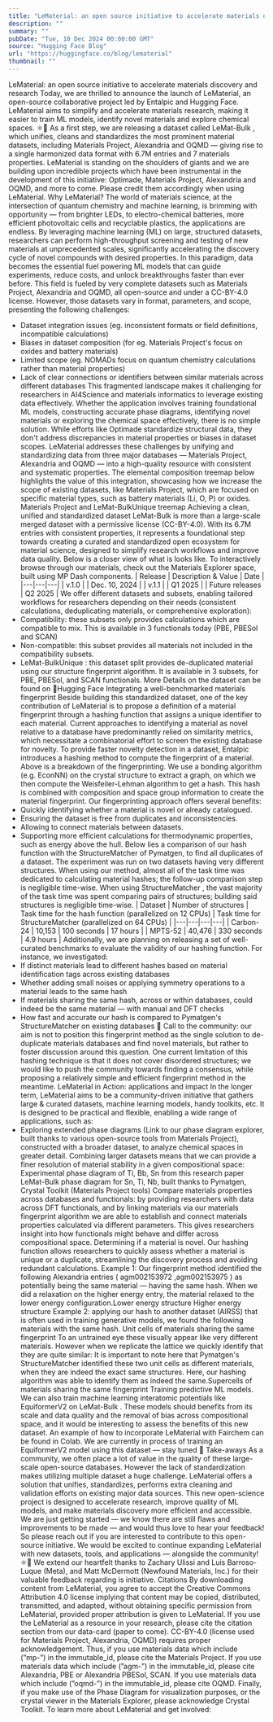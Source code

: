 ```yaml
---
title: "LeMaterial: an open source initiative to accelerate materials discovery and research"
description: ""
summary: ""
pubDate: "Tue, 10 Dec 2024 00:00:00 GMT"
source: "Hugging Face Blog"
url: "https://huggingface.co/blog/lematerial"
thumbnail: ""
---
```


LeMaterial: an open source initiative to accelerate materials discovery and research
Today, we are thrilled to announce the launch of LeMaterial, an open-source collaborative project led by Entalpic and Hugging Face. LeMaterial aims to simplify and accelerate materials research, making it easier to train ML models, identify novel materials and explore chemical spaces. ⚛️🤗
As a first step, we are releasing a dataset called LeMat-Bulk
, which unifies, cleans and standardizes the most prominent material datasets, including Materials Project, Alexandria and OQMD — giving rise to a single harmonized data format with 6.7M entries and 7 materials properties.
LeMaterial is standing on the shoulders of giants and we are building upon incredible projects which have been instrumental in the development of this initiative: Optimade, Materials Project, Alexandria and OQMD, and more to come. Please credit them accordingly when using LeMaterial.
Why LeMaterial?
The world of materials science, at the intersection of quantum chemistry and machine learning, is brimming with opportunity — from brighter LEDs, to electro-chemical batteries, more efficient photovoltaic cells and recyclable plastics, the applications are endless. By leveraging machine learning (ML) on large, structured datasets, researchers can perform high-throughput screening and testing of new materials at unprecedented scales, significantly accelerating the discovery cycle of novel compounds with desired properties. In this paradigm, data becomes the essential fuel powering ML models that can guide experiments, reduce costs, and unlock breakthroughs faster than ever before.
This field is fueled by very complete datasets such as Materials Project, Alexandria and OQMD, all open-source and under a CC-BY-4.0 license. However, those datasets vary in format, parameters, and scope, presenting the following challenges:
- Dataset integration issues (eg. inconsistent formats or field definitions, incompatible calculations)
- Biases in dataset composition (for eg. Materials Project's focus on oxides and battery materials)
- Limited scope (eg. NOMADs focus on quantum chemistry calculations rather than material properties)
- Lack of clear connections or identifiers between similar materials across different databases
This fragmented landscape makes it challenging for researchers in AI4Science and materials informatics to leverage existing data effectively. Whether the application involves training foundational ML models, constructing accurate phase diagrams, identifying novel materials or exploring the chemical space effectively, there is no simple solution. While efforts like Optimade standardize structural data, they don't address discrepancies in material properties or biases in dataset scopes.
LeMaterial addresses these challenges by unifying and standardizing data from three major databases — Materials Project, Alexandria and OQMD — into a high-quality resource with consistent and systematic properties. The elemental composition treemap below highlights the value of this integration, showcasing how we increase the scope of existing datasets, like Materials Project, which are focused on specific material types, such as battery materials (Li, O, P) or oxides.
Materials Project and LeMat-BulkUnique treemap
Achieving a clean, unified and standardized dataset
LeMat-Bulk
is more than a large-scale merged dataset with a permissive license (CC-BY-4.0). With its 6.7M entries with consistent properties, it represents a foundational step towards creating a curated and standardized open ecosystem for material science, designed to simplify research workflows and improve data quality. Below is a closer view of what is looks like. To interactively browse through our materials, check out the Materials Explorer space, built using MP Dash components.
| Release | Description & Value | Date |
|---|---|---|
| v.1.0 |
|
Dec. 10, 2024 |
| v.1.1 |
|
Q1 2025 |
| Future releases | Q2 2025 |
We offer different datasets and subsets, enabling tailored workflows for researchers depending on their needs (consistent calculations, deduplicating materials, or comprehensive exploration):
- Compatibility: these subsets only provides calculations which are compatible to mix. This is available in 3 functionals today (PBE, PBESol and SCAN)
- Non-compatible: this subset provides all materials not included in the compatibility subsets.
- LeMat-BulkUnique : this dataset split provides de-duplicated material using our structure fingerprint algorithm. It is available in 3 subsets, for PBE, PBESol, and SCAN functionals. More Details on the dataset can be found on 🤗Hugging Face
Integrating a well-benchmarked materials fingerprint
Beside building this standardized dataset, one of the key contribution of LeMaterial is to propose a definition of a material fingerprint through a hashing function that assigns a unique identifier to each material.
Current approaches to identifying a material as novel relative to a database have predominantly relied on similarity metrics, which necessitate a combinatorial effort to screen the existing database for novelty. To provide faster novelty detection in a dataset, Entalpic introduces a hashing method to compute the fingerprint of a material.
Above is a breakdown of the fingerprinting. We use a bonding algorithm (e.g. EconNN) on the crystal structure to extract a graph, on which we then compute the Weisfeiler-Lehman algorithm to get a hash. This hash is combined with composition and space group information to create the material fingerprint.
Our fingerprinting approach offers several benefits:
- Quickly identifying whether a material is novel or already catalogued.
- Ensuring the dataset is free from duplicates and inconsistencies.
- Allowing to connect materials between datasets.
- Supporting more efficient calculations for thermodynamic properties, such as energy above the hull.
Below lies a comparison of our hash function with the StructureMatcher of Pymatgen, to find all duplicates of a dataset. The experiment was run on two datasets having very different structures.
When using our method, almost all of the task time was dedicated to calculating material hashes; the follow-up comparison step is negligible time-wise. When using StructureMatcher
, the vast majority of the task time was spent comparing pairs of structures; building said structures is negligible time-wise.
| Dataset | Number of structures | Task time for the hash function (parallelized on 12 CPUs) | Task time for StructureMatcher (parallelized on 64 CPUs) |
|---|---|---|---|
| Carbon-24 | 10,153 | 100 seconds | 17 hours |
| MPTS-52 | 40,476 | 330 seconds | 4.9 hours |
Additionally, we are planning on releasing a set of well-curated benchmarks to evaluate the validity of our hashing function. For instance, we investigated:
- If distinct materials lead to different hashes based on material identification tags across existing databases
- Whether adding small noises or applying symmetry operations to a material leads to the same hash
- If materials sharing the same hash, across or within databases, could indeed be the same material — with manual and DFT checks
- How fast and accurate our hash is compared to Pymatgen's StructureMatcher on existing databases
🤗 Call to the community: our aim is not to position this fingerprint method as the single solution to de-duplicate materials databases and find novel materials, but rather to foster discussion around this question. One current limitation of this hashing technique is that it does not cover disordered structures; we would like to push the community towards finding a consensus, while proposing a relatively simple and efficient fingerprint method in the meantime.
LeMaterial in Action: applications and impact
In the longer term, LeMaterial aims to be a community-driven initiative that gathers large & curated datasets, machine learning models, handy toolkits, etc. It is designed to be practical and flexible, enabling a wide range of applications, such as:
- Exploring extended phase diagrams (Link to our phase diagram explorer, built thanks to various open-source tools from Materials Project), constructed with a broader dataset, to analyze chemical spaces in greater detail. Combining larger datasets means that we can provide a finer resolution of material stability in a given compositional space:
Experimental phase diagram of Ti, Bb, Sn from this research paper
LeMat-Bulk phase diagram for Sn, Ti, Nb, built thanks to Pymatgen, Crystal Toolkit (Materials Project tools)
Compare materials properties across databases and functionals: by providing researchers with data across DFT functionals, and by linking materials via our materials fingerprint algorithm we are able to establish and connect materials properties calculated via different parameters. This gives researchers insight into how functionals might behave and differ across compositional space.
Determining if a material is novel. Our hashing function allows researchers to quickly assess whether a material is unique or a duplicate, streamlining the discovery process and avoiding redundant calculations.
Example 1: Our fingerprint method identified the following Alexandria entries (
agm002153972
,agm002153975
) as potentially being the same material — having the same hash. When we did a relaxation on the higher energy entry, the material relaxed to the lower energy configuration.Lower energy structure
Higher energy structure
Example 2: applying our hash to another dataset (AIRSS) that is often used in training generative models, we found the following materials with the same hash.
Unit cells of materials sharing the same fingerprint
To an untrained eye these visually appear like very different materials. However when we replicate the lattice we quickly identify that they are quite similar:
It is important to note here that Pymatgen's StructureMatcher identified these two unit cells as different materials, when they are indeed the exact same structures. Here, our hashing algorithm was able to identify them as indeed the same.Supercells of materials sharing the same fingerprint
Training predictive ML models. We can also train machine learning interatomic potentials like EquiformerV2 on
LeMat-Bulk
. These models should benefits from its scale and data quality and the removal of bias across compositional space, and it would be interesting to assess the benefits of this new dataset. An example of how to incorporate LeMaterial with Fairchem can be found in Colab. We are currently in process of training an EquiformerV2 model using this dataset — stay tuned 💫
Take-aways
As a community, we often place a lot of value in the quality of these large-scale open-source databases. However the lack of standardization makes utilizing multiple dataset a huge challenge. LeMaterial offers a solution that unifies, standardizes, performs extra cleaning and validation efforts on existing major data sources. This new open-science project is designed to accelerate research, improve quality of ML models, and make materials discovery more efficient and accessible.
We are just getting started — we know there are still flaws and improvements to be made — and would thus love to hear your feedback! So please reach out if you are interested to contribute to this open-source initiative. We would be excited to continue expanding LeMaterial with new datasets, tools, and applications — alongside the community! ⚛️🤗
We extend our heartfelt thanks to Zachary Ulissi and Luis Barroso-Luque (Meta), and Matt McDermott (Newfound Materials, Inc.) for their valuable feedback regarding is initiative.
Citations
By downloading content from LeMaterial, you agree to accept the Creative Commons Attribution 4.0 license implying that content may be copied, distributed, transmitted, and adapted, without obtaining specific permission from LeMaterial, provided proper attribution is given to LeMaterial.
If you use the LeMaterial as a resource in your research, please cite the citation section from our data-card (paper to come).
CC-BY-4.0 (license used for Materials Project, Alexandria, OQMD) requires proper acknowledgement. Thus, if you use materials data which include (”mp-”) in the immutable_id, please cite the Materials Project. If you use materials data which include (”agm-”) in the immutable_id, please cite Alexandria, PBE or Alexandria PBESol, SCAN. If you use materials data which include (”oqmd-”) in the immutable_id, please cite OQMD. Finally, if you make use of the Phase Diagram for visualization purposes, or the crystal viewer in the Materials Explorer, please acknowledge Crystal Toolkit.
To learn more about LeMaterial and get involved: